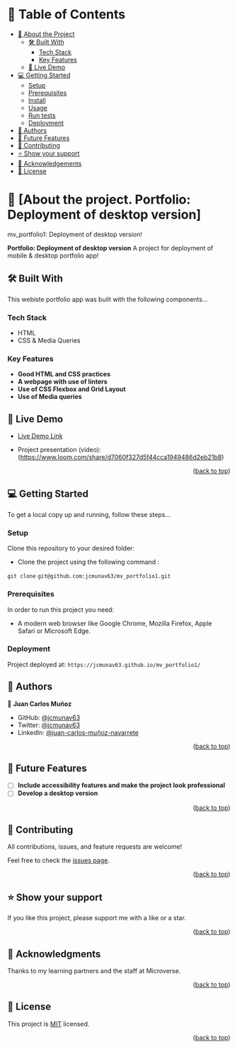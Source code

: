 <a name="readme-top"></a>

# 📗 Table of Contents

- [📖 About the Project](#about-project)
  - [🛠️ Built With](#built-with)
    - [Tech Stack](#tech-stack)
    - [Key Features](#key-features)
  - [🚀 Live Demo](#live-demo)
- [💻 Getting Started](#getting-started)
  - [Setup](#setup)
  - [Prerequisites](#prerequisites)
  - [Install](#install)
  - [Usage](#usage)
  - [Run tests](#run-tests)
  - [Deployment](#deployment)
- [👥 Authors](#authors)
- [🔭 Future Features](#future-features)
- [🤝 Contributing](#contributing)
- [⭐ Show your support](#support)
- [🙏 Acknowledgements](#acknowledgements)
- [📝 License](#license)

<!-- PROJECT DESCRIPTION -->

# 📖 [About the project. Portfolio: Deployment of desktop version] <a name="about-project"></a>

mv_portfolio1: Deployment of desktop version!

**Portfolio: Deployment of desktop version** A project for deployment of mobile & desktop portfolio app!


<!-- Built With -->

## 🛠️ Built With <a name="built-with">

This webiste portfolio app was built with the following components...

<!-- Tech Stack -->

### Tech Stack <a name="tech-stack"></a>
- HTML
- CSS & Media Queries


<!-- Key Features -->

### Key Features <a name="key-features"></a>

- **Good HTML and CSS practices**
- **A webpage with use of linters**
- **Use of CSS Flexbox and Grid Layout**
- **Use of Media queries**

<!-- Live Demo -->

## 🚀 Live Demo <a name="live-demo"></a>

- [Live Demo Link](https://jcmunav63.github.io/mv_portfolio1/)

- Project presentation (video): (https://www.loom.com/share/d7060f327d5f44cca1949486d2eb21b8) 

<p align="right">(<a href="#readme-top">back to top</a>)</p>


<!-- GETTING STARTED -->

## 💻 Getting Started <a name="getting-started"></a>

To get a local copy up and running, follow these steps...

<!-- Setup-->

### Setup <a name="setup"></a>

Clone this repository to your desired folder:

- Clone the project using the following command :

`git clone`
`git@github.com:jcmunav63/mv_portfolio1.git`

<!-- Prerequisites-->

### Prerequisites <a name="prerequisites"></a>

In order to run this project you need:

- A modern web browser like Google Chrome, Mozilla Firefox, Apple Safari or Microsoft Edge.

<!-- Deployment-->

### Deployment <a name="deployment"></a>

Project deployed at:
`https://jcmunav63.github.io/mv_portfolio1/`


<!-- AUTHORS -->

## 👥 Authors <a name="authors"></a>

👤 **Juan Carlos Muñoz**

- GitHub: [@jcmunav63](https://github.com/jcmunav63)
- Twitter: [@jcmunav63](https://twitter.com/jcmunav63)
- LinkedIn: [@juan-carlos-muñoz-navarrete](https://www.linkedin.com/in/juan-carlos-mu%C3%B1oz-navarrete-bbb26b7a/)

<p align="right">(<a href="#readme-top">back to top</a>)</p>

<!-- Future Features -->

## 🔭 Future Features <a name="future-features"></a>

- [ ] **Include accessibility features and make the project look professional**
- [ ] **Develop a desktop version**

<p align="right">(<a href="#readme-top">back to top</a>)</p>

<!-- CONTRIBUTING -->

## 🤝 Contributing <a name="contributing"></a>

All contributions, issues, and feature requests are welcome!

Feel free to check the [issues page](../../issues/).

<p align="right">(<a href="#readme-top">back to top</a>)</p>

<!-- SUPPORT -->

## ⭐ Show your support <a name="support"></a>

If you like this project, please support me with a like or a star.

<p align="right">(<a href="#readme-top">back to top</a>)</p>

<!-- ACKNOWLEDGEMENTS -->

## 🙏 Acknowledgments <a name="acknowledgements"></a>

Thanks to my learning partners and the staff at Microverse.

<p align="right">(<a href="#readme-top">back to top</a>)</p>

<!-- LICENSE -->

## 📝 License <a name="license"></a>

This project is [MIT](./LICENSE.md) licensed.

<p align="right">(<a href="#readme-top">back to top</a>)</p>